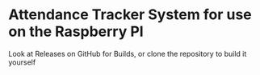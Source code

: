 # Attendance Tracker System for use on the Raspberry PI

Look at Releases on GitHub for Builds, or clone the repository to build it yourself
